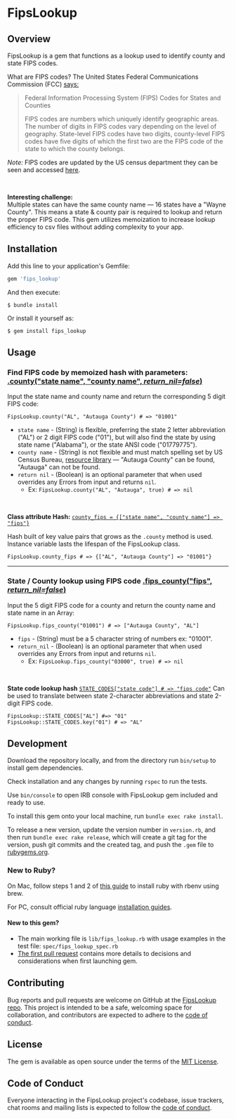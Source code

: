 # FipsLookup

## Overview

FipsLookup is a gem that functions as a lookup used to identify county and state FIPS codes.

What are FIPS codes? The United States Federal Communications Commission (FCC) [says:](https://transition.fcc.gov/oet/info/maps/census/fips/fips.txt)

> Federal Information Processing System (FIPS) Codes for States and Counties
>
> FIPS codes are numbers which uniquely identify geographic areas.  The number of 
digits in FIPS codes vary depending on the level of geography.  State-level FIPS
codes have two digits, county-level FIPS codes have five digits of which the 
first two are the FIPS code of the state to which the county belongs.

_Note:_ FIPS codes are updated by the US census department they can be seen and accessed [here](https://www.census.gov/library/reference/code-lists/ansi.html).

<br>

**Interesting challenge:** <br>
Multiple states can have the same county name — 16 states have a "Wayne County". This means a state & county pair is required to lookup and return the proper FIPS code.
This gem utilizes memoization to increase lookup efficiency to csv files without adding complexity to your app.

## Installation

Add this line to your application's Gemfile:

```ruby
gem 'fips_lookup'
```

And then execute:

    $ bundle install

Or install it yourself as:

    $ gem install fips_lookup

## Usage

### Find FIPS code by memoized hash with parameters: [.county("state name", "county name", _return_nil=false_)](/fips_lookup/lib/fips_lookup.rb?#L23)

Input the state name and county name and return the corresponding 5 digit FIPS code:
```
FipsLookup.county("AL", "Autauga County") # => "01001"
```

* `state name` - (String)  is flexible, preferring the state 2 letter abbreviation ("AL") or 2 digit FIPS code ("01"), but will also find the state by using state name ("Alabama"), or the state ANSI code ("01779775").
* `county name` - (String) is not flexible and must match spelling set by US Census Bureau, [resource library](https://www.census.gov/library/reference/code-lists/ansi.html)
— "Autauga County" can be found, "Autauga" can not be found.
* `return nil` - (Boolean) is an optional parameter that when used overrides any Errors from input and returns `nil`.
    * Ex:  `FipsLookup.county("AL", "Autauga", true) # => nil`

<br>

**Class attribute Hash:** [`county_fips = {["state name", "county name"] => "fips"}`](/fips_lookup/lib/fips_lookup.rb?#L21)

Hash built of key value pairs that grows as the `.county` method is used. Instance variable lasts the lifespan of the FipsLookup class.
```
FipsLookup.county_fips # => {["AL", "Autauga County"] => "01001"}
```

<hr>

### State / County lookup using FIPS code [.fips_county("fips", _return_nil=false_)](/fips_lookup/lib/fips_lookup.rb?#L57)

Input the 5 digit FIPS code for a county and return the county name and state name in an Array:
```
FipsLookup.fips_county("01001") # => ["Autauga County", "AL"]
```

* `fips` - (String) must be a 5 character string of numbers ex: "01001".
* `return_nil` - (Boolean) is an optional parameter that when used overrides any Errors from input and returns `nil`.
    * Ex: `FipsLookup.fips_county("03000", true) # => nil`

<br>

**State code lookup hash** [`STATE_CODES["state code"] # => "fips code"`](/fips_lookup/lib/fips_lookup.rb?#L8)
Can be used to translate between state 2-character abbreviations and state 2-digit FIPS code.
```
FipsLookup::STATE_CODES["AL"] #=> "01"
FipsLookup::STATE_CODES.key("01") # => "AL"
```


## Development

Download the repository locally, and from the directory run `bin/setup` to install gem dependencies.

Check installation and any changes by running `rspec` to run the tests. 

Use `bin/console` to open IRB console with FipsLookup gem included and ready to use.

To install this gem onto your local machine, run `bundle exec rake install`. 

To release a new version, update the version number in `version.rb`, and then run `bundle exec rake release`, which will create a git tag for the version, push git commits and the created tag, and push the `.gem` file to [rubygems.org](https://rubygems.org).

### New to Ruby?
On Mac, follow steps 1 and 2 of [this guide](https://www.digitalocean.com/community/tutorials/how-to-install-ruby-on-rails-with-rbenv-on-macos) to install ruby with rbenv using brew.

For PC, consult official ruby language [installation guides](https://www.ruby-lang.org/en/documentation/installation/).

#### New to this gem?

* The main working file is `lib/fips_lookup.rb` with usage examples in the test file: `spec/fips_lookup_spec.rb`
* [The first pull request](https://github.com/3barroso/fips_lookup/pull/1) contains more details to decisions and considerations when first launching gem.


## Contributing

Bug reports and pull requests are welcome on GitHub at the [FipsLookup repo](https://github.com/3barroso/fips_lookup).
This project is intended to be a safe, welcoming space for collaboration, and contributors are expected to adhere to the [code of conduct](https://github.com/3barroso/fips_lookup/blob/main/CODE_OF_CONDUCT.md).

## License

The gem is available as open source under the terms of the [MIT License](https://opensource.org/licenses/MIT).

## Code of Conduct

Everyone interacting in the FipsLookup project's codebase, issue trackers, chat rooms and mailing lists is expected to follow the [code of conduct](https://github.com/3barroso/fips_lookup/blob/main/CODE_OF_CONDUCT.md).
